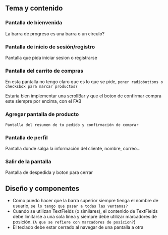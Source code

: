 ## Tema y contenido
### Pantalla de bienvenida
La barra de progreso es una barra o un circulo?
### Pantalla de inicio de sesión/registro
Pantalla que pida iniciar sesion o registrarse
### Pantalla del carrito de compras
En esta pantalla no tengo claro que es lo que se pide, `poner radiobuttons o checksbox para marcar productos?`

Estaria bien implementar una scrollBar y que el boton de confirmar compra este siempre por encima, con el FAB
### Agregar pantalla de producto
`Pantalla del resumen de tu pedido y confirmación de comprar`
### Pantalla de perfil
Pantalla donde salga la información del cliente, nombre, correo...
### Salir de la pantalla
Pantalla de despedida y boton para cerrar

## Diseño y componentes
- Como puedo hacer que la barra superior siempre tienga el nombre de usuario, `se lo tengo que pasar a todas las ventanas?`
- Cuando se utilizan TextFields (o similares), el contenido de TextFields debe limitarse a una sola línea y siempre debe utilizar marcadores de 
posición. (`A que se refiere con marcadores de posicion?`)
- El teclado debe estar cerrado al navegar de una pantalla a otra